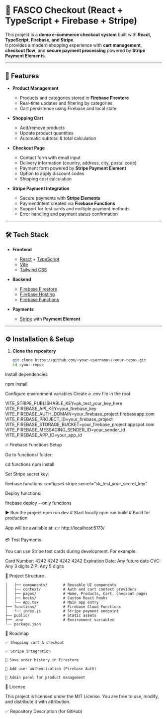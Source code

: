 # 🛒 FASCO Checkout (React + TypeScript + Firebase + Stripe)

This project is a **demo e-commerce checkout system** built with **React, TypeScript, Firebase, and Stripe**.  
It provides a modern shopping experience with **cart management**, **checkout flow**, and **secure payment processing** powered by **Stripe Payment Elements**.

---

## 🚀 Features

- **Product Management**
  - Products and categories stored in **Firebase Firestore**
  - Real-time updates and filtering by categories
  - Cart persistence using Firebase and local state

- **Shopping Cart**
  - Add/remove products
  - Update product quantities
  - Automatic subtotal & total calculation

- **Checkout Page**
  - Contact form with email input  
  - Delivery information (country, address, city, postal code)  
  - Payment form powered by **Stripe Payment Element**  
  - Option to apply discount codes  
  - Shipping cost calculation  

- **Stripe Payment Integration**
  - Secure payments with **Stripe Elements**
  - PaymentIntent created via **Firebase Functions**
  - Support for test cards and multiple payment methods
  - Error handling and payment status confirmation

---

## 🛠️ Tech Stack

- **Frontend**
  - [React](https://reactjs.org/) + [TypeScript](https://www.typescriptlang.org/)  
  - [Vite](https://vitejs.dev/)  
  - [Tailwind CSS](https://tailwindcss.com/)  

- **Backend**
  - [Firebase Firestore](https://firebase.google.com/docs/firestore)  
  - [Firebase Hosting](https://firebase.google.com/docs/hosting)  
  - [Firebase Functions](https://firebase.google.com/docs/functions)  

- **Payments**
  - [Stripe](https://stripe.com/) with **Payment Element**  

---

## ⚙️ Installation & Setup

1. **Clone the repository**
   ```bash
   git clone https://github.com/<your-username>/<your-repo>.git
   cd <your-repo>
Install dependencies

npm install


Configure environment variables
Create a .env file in the root:

VITE_STRIPE_PUBLISHABLE_KEY=pk_test_your_key_here
VITE_FIREBASE_API_KEY=your_firebase_key
VITE_FIREBASE_AUTH_DOMAIN=your_firebase_project.firebaseapp.com
VITE_FIREBASE_PROJECT_ID=your_firebase_project
VITE_FIREBASE_STORAGE_BUCKET=your_firebase_project.appspot.com
VITE_FIREBASE_MESSAGING_SENDER_ID=your_sender_id
VITE_FIREBASE_APP_ID=your_app_id

🔥 Firebase Functions Setup

Go to functions/ folder:

cd functions
npm install


Set Stripe secret key:

firebase functions:config:set stripe.secret="sk_test_your_secret_key"


Deploy functions:

firebase deploy --only functions

▶️ Run the project
npm run dev     # Start locally
npm run build   # Build for production


App will be available at:
👉 http://localhost:5173/

💳 Test Payments

You can use Stripe test cards during development. For example:

Card Number: 4242 4242 4242 4242
Expiration Date: Any future date
CVC: Any 3 digits
ZIP: Any 5 digits

📂 Project Structure
.
```├── src/
│   ├── components/       # Reusable UI components
│   ├── context/          # Auth and cart context providers
│   ├── pages/            # Home, Products, Cart, Checkout pages
│   ├── hooks/            # Custom React hooks
│   └── App.tsx           # Main app entry
├── functions/            # Firebase Cloud Functions
│   └── index.js          # Stripe payment endpoint
├── public/               # Static assets
├── .env                  # Environment variables
└── package.json
```

📌 Roadmap
```
✅ Shopping cart & checkout

✅ Stripe integration

🔄 Save order history in Firestore

🔄 Add user authentication (Firebase Auth)

🔄 Admin panel for product management
```

📜 License

This project is licensed under the MIT License.
You are free to use, modify, and distribute it with attribution.

✅ Repository Description (for GitHub)
